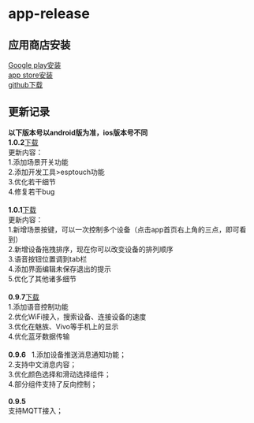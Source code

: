# app-release  
## 应用商店安装  
[Google play安装](https://play.google.com/store/apps/details?id=iot.clz.me)  
[app store安装](https://itunes.apple.com/cn/app/id1357907814)  
[github下载](https://github.com/blinker-iot/app-release/releases)  
## 更新记录  
**以下版本号以android版为准，ios版本号不同**  
**1.0.2**[下载](https://github.com/blinker-iot/app-release/releases/download/1.0.2/blinker-1.0.2.apk)  
更新内容：  
1.添加场景开关功能  
2.添加开发工具>esptouch功能  
3.优化若干细节  
4.修复若干bug  
<br>
**1.0.1**[下载](https://github.com/blinker-iot/app-release/releases/download/1.0.1-beta/blinker-1.0.1-beta.apk)  
更新内容：  
1.新增场景按键，可以一次控制多个设备（点击app首页右上角的三点，即可看到）  
2.新增设备拖拽排序，现在你可以改变设备的排列顺序  
3.语音按钮位置调到tab栏  
4.添加界面编辑未保存退出的提示  
5.优化了其他诸多细节  
<br>
**0.9.7**[下载](https://github.com/blinker-iot/app-release/releases/download/0.9.7/blinker-0.9.7.apk)  
1.添加语音控制功能  
2.优化WiFi接入，搜索设备、连接设备的速度  
3.优化在魅族、Vivo等手机上的显示  
4.优化蓝牙数据传输  
<br>
**0.9.6**  
1.添加设备推送消息通知功能；  
2.支持中文消息内容；  
3.优化颜色选择和滑动选择组件；  
4.部分组件支持了反向控制；  
<br>
**0.9.5**  
支持MQTT接入；  
